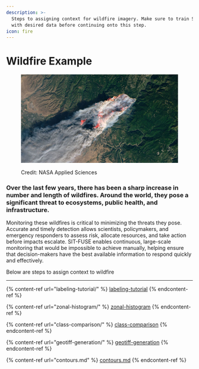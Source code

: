 ```yaml
---
description: >-
  Steps to assigning context for wildfire imagery. Make sure to train SIT-FUSE
  with desired data before continuing onto this step.
icon: fire
---
```


# Wildfire Example

<figure><img src="../../../.gitbook/assets/https___cdn.cnn.com_cnnnext_dam_assets_181110074810-15-california-wildfires-1109.jpg" alt=""><figcaption><p>Credit: NASA Applied Sciences</p></figcaption></figure>

### Over the last few years, there has been a sharp increase in number and length of wildfires. Around the world, they pose a significant threat to ecosystems, public health, and infrastructure.&#x20;

Monitoring these wildfires is critical to minimizing the threats they pose. Accurate and timely detection allows scientists, policymakers, and emergency responders to assess risk, allocate resources, and take action before impacts escalate. SIT-FUSE enables continuous, large-scale monitoring that would be impossible to achieve manually, helping ensure that decision-makers have the best available information to respond quickly and effectively.

Below are steps to assign context to wildfire&#x20;

***

{% content-ref url="labeling-tutorial/" %}
[labeling-tutorial](labeling-tutorial/)
{% endcontent-ref %}

{% content-ref url="zonal-histogram/" %}
[zonal-histogram](zonal-histogram/)
{% endcontent-ref %}

{% content-ref url="class-comparison/" %}
[class-comparison](class-comparison/)
{% endcontent-ref %}

{% content-ref url="geotiff-generation/" %}
[geotiff-generation](geotiff-generation/)
{% endcontent-ref %}

{% content-ref url="contours.md" %}
[contours.md](contours.md)
{% endcontent-ref %}
